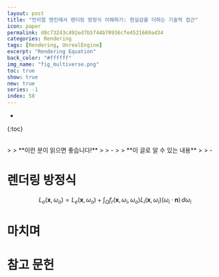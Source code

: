 ```yaml
---
layout: post
title: "언리얼 엔진에서 렌더링 방정식 이해하기: 현실감을 더하는 기술적 접근"
icon: paper
permalink: d8c73243c492ed7b5f44b70936cfe4521669ad34
categories: Rendering
tags: [Rendering, UnrealEngine]
excerpt: "Rendering Equation"
back_color: "#ffffff"
img_name: "fig_multiverse.png"
toc: true
show: true
new: true
series: -1
index: 58
---
```


- 
{:toc}

<br/>
> 
> **이런 분이 읽으면 좋습니다!**
> 
> - 
> 
> **이 글로 알 수 있는 내용**
> 
> - 

<br>

# 렌더링 방정식
$$
L_o(\mathbf{x}, \omega_o) = L_e(\mathbf{x}, \omega_o) + \int_{\Omega} f_r(\mathbf{x}, \omega_i, \omega_o) L_i(\mathbf{x}, \omega_i) (\omega_i \cdot \mathbf{n}) \, d\omega_i
$$





# 마치며  



# 참고 문헌  

[^1]: Almaghrabi, Shaykhah A., Scott R. Clark, and Mathias Baumert. "Bio-acoustic features of depression: A review." Biomedical Signal Processing and Control 85 (2023): 105020.  
